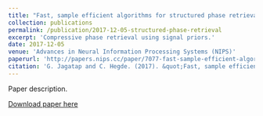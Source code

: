 ```yaml
---
title: "Fast, sample efficient algorithms for structured phase retrieval"
collection: publications
permalink: /publication/2017-12-05-structured-phase-retrieval
excerpt: 'Compressive phase retrieval using signal priors.'
date: 2017-12-05
venue: 'Advances in Neural Information Processing Systems (NIPS)'
paperurl: 'http://papers.nips.cc/paper/7077-fast-sample-efficient-algorithms-for-structured-phase-retrieval'
citation: 'G. Jagatap and C. Hegde. (2017). &quot;Fast, sample efficient algorithms for structured phase retrieval.&quot; <i>Neural Information Processing Systems</i>.'
---
```

Paper description.

[Download paper here](http://academicpages.github.io/files/paper1.pdf)

